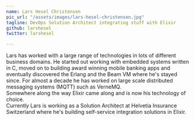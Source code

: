```yaml
---
name: Lars Hesel Christensen
pic_url: "/assets/images/lars-hesel-christensen.jpg"
tagline: DevOps Solution Architect integrating stuff with Elixir
github: larshesel
twitter: larshesel

---
```

Lars has worked with a large range of technologies in lots of different business domains. He started out working with embedded systems written in C, moved on to building award winning mobile banking apps and eventually discovered the Erlang and the Beam VM where he's stayed since. For almost a decade he has worked on large scale distributed messaging systems (MQTT) such as VerneMQ.  
Somewhere along the way Elixir came along and is now his technology of choice.  
Currently Lars is working as a Solution Architect at Helvetia Insurance Switzerland where he's building self-service integration solutions in Elixir.